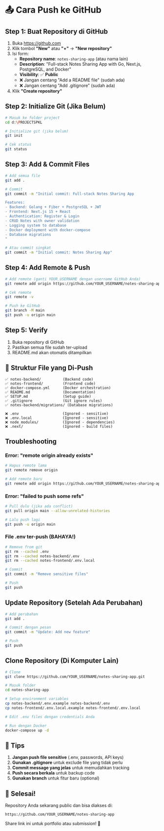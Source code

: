 # 📤 Cara Push ke GitHub

## Step 1: Buat Repository di GitHub

1. Buka https://github.com
2. Klik tombol **"New"** atau **"+"** → **"New repository"**
3. Isi form:
   - **Repository name**: `notes-sharing-app` (atau nama lain)
   - **Description**: "Full-stack Notes Sharing App with Go, Next.js, PostgreSQL, and Docker"
   - **Visibility**: ✅ **Public**
   - ❌ Jangan centang "Add a README file" (sudah ada)
   - ❌ Jangan centang "Add .gitignore" (sudah ada)
4. Klik **"Create repository"**

## Step 2: Initialize Git (Jika Belum)

```bash
# Masuk ke folder project
cd d:\PROJECTSPKL

# Initialize git (jika belum)
git init

# Cek status
git status
```

## Step 3: Add & Commit Files

```bash
# Add semua file
git add .

# Commit
git commit -m "Initial commit: Full-stack Notes Sharing App

Features:
- Backend: Golang + Fiber + PostgreSQL + JWT
- Frontend: Next.js 15 + React
- Authentication: Register & Login
- CRUD Notes with owner validation
- Logging system to database
- Docker deployment with docker-compose
- Database migrations
"

# Atau commit singkat
git commit -m "Initial commit: Notes Sharing App"
```

## Step 4: Add Remote & Push

```bash
# Add remote (ganti YOUR_USERNAME dengan username GitHub Anda)
git remote add origin https://github.com/YOUR_USERNAME/notes-sharing-app.git

# Cek remote
git remote -v

# Push ke GitHub
git branch -M main
git push -u origin main
```

## Step 5: Verify

1. Buka repository di GitHub
2. Pastikan semua file sudah ter-upload
3. README.md akan otomatis ditampilkan

## 🎯 Struktur File yang Di-Push

```
✅ notes-backend/          (Backend code)
✅ notes-frontend/         (Frontend code)
✅ docker-compose.yml      (Docker orchestration)
✅ README.md               (Documentation)
✅ SETUP.md                (Setup guide)
✅ .gitignore              (Git ignore rules)
✅ notes-backend/migrations/ (Database migrations)

❌ .env                    (Ignored - sensitive)
❌ .env.local              (Ignored - sensitive)
❌ node_modules/           (Ignored - dependencies)
❌ .next/                  (Ignored - build files)
```

## Troubleshooting

### Error: "remote origin already exists"
```bash
# Hapus remote lama
git remote remove origin

# Add remote baru
git remote add origin https://github.com/YOUR_USERNAME/notes-sharing-app.git
```

### Error: "failed to push some refs"
```bash
# Pull dulu (jika ada conflict)
git pull origin main --allow-unrelated-histories

# Lalu push lagi
git push -u origin main
```

### File .env ter-push (BAHAYA!)
```bash
# Remove from git
git rm --cached .env
git rm --cached notes-backend/.env
git rm --cached notes-frontend/.env.local

# Commit
git commit -m "Remove sensitive files"

# Push
git push
```

## Update Repository (Setelah Ada Perubahan)

```bash
# Add perubahan
git add .

# Commit dengan pesan
git commit -m "Update: Add new feature"

# Push
git push
```

## Clone Repository (Di Komputer Lain)

```bash
# Clone
git clone https://github.com/YOUR_USERNAME/notes-sharing-app.git

# Masuk folder
cd notes-sharing-app

# Setup environment variables
cp notes-backend/.env.example notes-backend/.env
cp notes-frontend/.env.local.example notes-frontend/.env.local

# Edit .env files dengan credentials Anda

# Run dengan Docker
docker-compose up -d
```

## 📝 Tips

1. **Jangan push file sensitive** (.env, passwords, API keys)
2. **Gunakan .gitignore** untuk exclude file yang tidak perlu
3. **Commit message yang jelas** untuk memudahkan tracking
4. **Push secara berkala** untuk backup code
5. **Gunakan branch** untuk fitur baru (optional)

## 🎉 Selesai!

Repository Anda sekarang public dan bisa diakses di:
```
https://github.com/YOUR_USERNAME/notes-sharing-app
```

Share link ini untuk portfolio atau submission! 🚀
